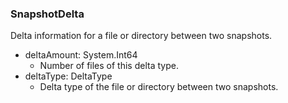 ### SnapshotDelta
Delta information for a file or directory between two snapshots.

- deltaAmount: System.Int64
  - Number of files of this delta type.
- deltaType: DeltaType
  - Delta type of the file or directory between two snapshots.
